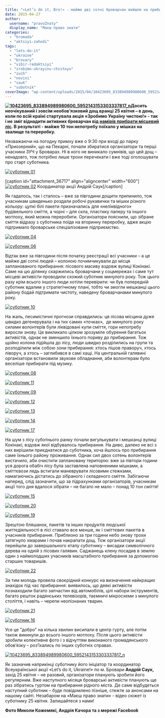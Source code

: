 ```yaml
---
title: "«Let’s do it, Bro!» - майже дві сотні броварчан вийшли на прибирання лісу"
date: 2015-04-27
author: 
  username: "pravoZnaty"
  display_name: "Маєш право знати"
categories: 
  - "hromada"
  - "aktsiyi-zahodi"
tags: 
  - "lets-do-it"
  - "ukraine"
  - "brovary"
  - "vibir-redaktsiyi"
  - "zrobimo-ukrayinu-chistoyu"
  - "zuch"
  - "novini"
  - "sauk"
  - "subotnik"
coverImage: "wp-content/uploads/2015/04/10423695_833894989980600_5952143153303337817_n.jpg"
---
```


**[![10423695_833894989980600_5952143153303337817_n](https://mpz.brovary.org/wp-content/uploads/2015/04/10423695_833894989980600_5952143153303337817_n.jpg)](https://mpz.brovary.org/wp-content/uploads/2015/04/10423695_833894989980600_5952143153303337817_n.jpg)Досить неочікуваний і зовсім необов’язковий дощ вранці 25 квітня – в день, коли по всій країні стартувала акція «Зробимо Україну чистою!» - так і не зміг віднадити активних броварчан від [намірів прибрати місцевий ліс](https://mpz.brovary.org/aktivisti-spilno-zaplanuvali-generalne-pribirannya-brovarskogo-lisu-na-25-kvitnya/). В результаті - майже 10 тон непотребу поїхало у мішках на звалище та переробку.**

Незважаючи на погодну примху вже о 9:30 при вході до парку «Приозерний», що на Пекарні, почали збиратися організатори та перші учасники ЗУЧ у Броварах. Ні в кого не виникало сумнівів, що цей дощ – ненадовго, тож потрібно лише трохи перечекати і вже тоді оголошувати про старт суботника.

[![суботник 01](https://mpz.brovary.org/wp-content/uploads/2015/04/subotnik-01.jpg)](https://mpz.brovary.org/wp-content/uploads/2015/04/subotnik-01.jpg)

\[caption id="attachment\_36717" align="aligncenter" width="600"\][![суботник 02](https://mpz.brovary.org/wp-content/uploads/2015/04/subotnik-02.jpg)](https://mpz.brovary.org/wp-content/uploads/2015/04/subotnik-02.jpg) Координатор акції Андрій Саук\[/caption\]

Як гадалось, так і сталось – вже за півгодини дощити припинило, тож учасникам швиденько роздали робочі рукавички та мішки різного кольору: цупкі білі пакети призначались для «неліквідного» будівельного сміття, а чорні – для скла, пластику паперу та іншого мотлоху, який можна переробити. Організатори пояснили, що зібране сміття відразу з суботника поїде на вторинну переробку, адже акцію підтримало броварське спеціалізоване підприємство.

[![суботник 04](https://mpz.brovary.org/wp-content/uploads/2015/04/subotnik-04.jpg)](https://mpz.brovary.org/wp-content/uploads/2015/04/subotnik-04.jpg)

[![суботник 06](https://mpz.brovary.org/wp-content/uploads/2015/04/subotnik-06.jpg)](https://mpz.brovary.org/wp-content/uploads/2015/04/subotnik-06.jpg)

Відтак вже за півгодини після початку реєстрації всі учасники – а це майже дві сотні людей – колоною почимчикували до місця запланованого прибирання: лісового масиву вздовж вулиці Кокінакі. Саме на цю ділянку скаржились броварчани у соцмережах і саме тут місцеві активісти проводили схожий суботник минулого року. Тож цього разу крім всього іншого люди хотіли перевірити: чи був попередній суботник вдалим у стратегічному плані, тобто чи змогли мешканці цього району бодай підтримати чистоту, наведену броварчанами минулого року.

[![суботник 10](https://mpz.brovary.org/wp-content/uploads/2015/04/subotnik-10.jpg)](https://mpz.brovary.org/wp-content/uploads/2015/04/subotnik-10.jpg)

На жаль, песимістичні прогнози справдились: ця лісова місцина дуже швидко дегенерувала і на тих самих «точках»,  де минулого року силами волонтерів були ліквідовані купи сміття, гори непотребу виросли знову. Це викликало цілком зрозуміле обурення багатьох активістів, однак не зменшило їхнього пориву до прибирання. Тож щойно колона підійшла до лісу, люди швидко розділились на групи та розподілили між собою зони прибирання: хтось пішов праворуч, хтось ліворуч, а хтось – заглибився в самі хащі. На центральній галявині організатори встановили звукове обладнання, аби волонтерам було веселіше прибирати під музику.

[![суботник 08](https://mpz.brovary.org/wp-content/uploads/2015/04/subotnik-08.jpg)](https://mpz.brovary.org/wp-content/uploads/2015/04/subotnik-08.jpg)

[![суботник 11](https://mpz.brovary.org/wp-content/uploads/2015/04/subotnik-11.jpg)](https://mpz.brovary.org/wp-content/uploads/2015/04/subotnik-11.jpg)

[![суботник 09](https://mpz.brovary.org/wp-content/uploads/2015/04/subotnik-09.jpg)](https://mpz.brovary.org/wp-content/uploads/2015/04/subotnik-09.jpg)

[![суботник 12](https://mpz.brovary.org/wp-content/uploads/2015/04/subotnik-12.jpg)](https://mpz.brovary.org/wp-content/uploads/2015/04/subotnik-12.jpg)

[![суботник 13](https://mpz.brovary.org/wp-content/uploads/2015/04/subotnik-13.jpg)](https://mpz.brovary.org/wp-content/uploads/2015/04/subotnik-13.jpg)

[![суботник 14](https://mpz.brovary.org/wp-content/uploads/2015/04/subotnik-14.jpg)](https://mpz.brovary.org/wp-content/uploads/2015/04/subotnik-14.jpg)

[![суботник 17](https://mpz.brovary.org/wp-content/uploads/2015/04/subotnik-17.jpg)](https://mpz.brovary.org/wp-content/uploads/2015/04/subotnik-17.jpg)

На шум з лісу суботнього ранку почали вигулькувати і мешканці вулиці Кокінакі, вздовж якої відбувалось прибирання. На диво, далеко не всі з них вирішили приєднатися до суботника, хоча йшлось про прибирання саме їхнього району проживання. Однак сил двох сотень волонтерів вистачило, аби очистити заплановану територію: вже за півтори години уся дорога обабіч лісу була заставлена наповненими мішками, а сміттєвози ледь встигали маневрувати лісовими стежками, намагаючись дістатись до зібраного і складеного сміття. Забігаючи наперед, слід зазначити, що за підрахунками організаторів, учасникам акції того дня вдалося зібрати – не багато не мало – понад 10 тон сміття!

[![суботник 15](https://mpz.brovary.org/wp-content/uploads/2015/04/subotnik-15.jpg)](https://mpz.brovary.org/wp-content/uploads/2015/04/subotnik-15.jpg)

[![суботник 20](https://mpz.brovary.org/wp-content/uploads/2015/04/subotnik-20.jpg)](https://mpz.brovary.org/wp-content/uploads/2015/04/subotnik-20.jpg)

[![суботник 19](https://mpz.brovary.org/wp-content/uploads/2015/04/subotnik-19.jpg)](https://mpz.brovary.org/wp-content/uploads/2015/04/subotnik-19.jpg)

Зрештою бляшанок, пакетів та інших продуктів людської життєдіяльності в лісі ставало все менше, як і сміттєвих пакетів в учасників прибирання. Приблизно за три години небо знову трохи затягнуло хмарами і почав накрапати дощ. Тож організатори акції перейшли до завершального етапу суботнику – висадки символічного дерева на одній з лісових галявин. Саджанець клену посадив в землю один з наймолодших учасників масштабного прибирання за допомогою старших товаришів.

[![суботник 22](https://mpz.brovary.org/wp-content/uploads/2015/04/subotnik-22.jpg)](https://mpz.brovary.org/wp-content/uploads/2015/04/subotnik-22.jpg)

За тим молодь провела своєрідний конкурс на визначення найкращих знахідок під час прибирання: виявилось, що деякі активісти познаходили багато запчастин від автомобілів, цілі набори інструментів, багато решток радянських телевізорів, таємничі мікросхеми з минулого століття, і навіть – черепи неопізнаних тварин.

[![суботник 21](https://mpz.brovary.org/wp-content/uploads/2015/04/subotnik-21.jpg)](https://mpz.brovary.org/wp-content/uploads/2015/04/subotnik-21.jpg)

[![суботник 16](https://mpz.brovary.org/wp-content/uploads/2015/04/subotnik-16.jpg)](https://mpz.brovary.org/wp-content/uploads/2015/04/subotnik-16.jpg)

Усе це "добро" на кілька хвилин висипали в центр гурту, але потім також викинули до всього іншого мотлоху. Після цього активісти зробили колективне фото і з відчуттям виконаного громадянського обов’язку – роз’їхались по інших суботніх справах.

[![10423695_833894989980600_5952143153303337817_n](https://mpz.brovary.org/wp-content/uploads/2015/04/10423695_833894989980600_5952143153303337817_n.jpg)](https://mpz.brovary.org/wp-content/uploads/2015/04/10423695_833894989980600_5952143153303337817_n.jpg)

Як зазначив наприкінці суботнику його ініціатор та координатор Всеукраїнської акції «Let’s do it, Ukraine!» по м. Бровари **Андрій Саук,** захід 25 квітня – не разовий, організатори планують зробити його регулярним. Вже наступного місяця броварські активісти планують ще раз зібратись гуртом на прибирання рідного міста. Де саме відбудеться наступний суботник – буде повідомлено пізніше, стежте за анонсами на нашому сайті. Незабаром на «Маєш право знати» - відео сюжет із суботнику 25 квітня. Залишайтеся з нами!

**Фото Миколи Кожемякі, Андрія Качора та з мережі Facebook**
